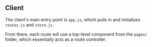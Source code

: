 ## Client

The client's main entry point is `app.js`, which pulls in and initializes `routes.js` and `store.js`.

From there, each route will use a top-level component from the `pages/` folder, which essentially acts as a route controller.
